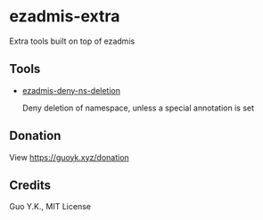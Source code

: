 # ezadmis-extra

Extra tools built on top of ezadmis

## Tools

* [ezadmis-deny-ns-deletion](cmd/ezadmis-deny-ns-deletion)

  Deny deletion of namespace, unless a special annotation is set

## Donation

View <https://guoyk.xyz/donation>

## Credits

Guo Y.K., MIT License
